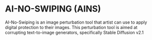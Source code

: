 # AI-NO-SWIPING (AINS)
AI-No-Swiping is an image perturbation tool that artist can use to apply digital protection to their images. This perturbation tool is aimed at corrupting text-to-image generators, specifically Stable Diffusion v2.1
